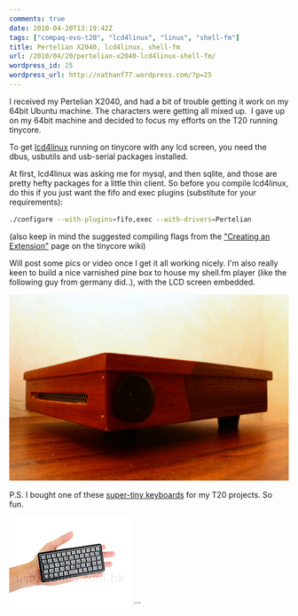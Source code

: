 ```yaml
---
comments: true
date: 2010-04-20T13:19:42Z
tags: ["compaq-evo-t20", "lcd4linux", "linux", "shell-fm"]
title: Pertelian X2040, lcd4linux, shell-fm
url: /2010/04/20/pertelian-x2040-lcd4linux-shell-fm/
wordpress_id: 25
wordpress_url: http://nathanf77.wordpress.com/?p=25
---
```


I received my Pertelian X2040, and had a bit of trouble getting it work on my 64bit Ubuntu machine.
The characters were getting all mixed up. 
I gave up on my 64bit machine and decided to focus my efforts on the T20 running tinycore.

To get <a href="http://lcd4linux.bulix.org/">lcd4linux</a> running on tinycore with any lcd screen,
you need the dbus, usbutils and usb-serial packages installed.

At first, lcd4linux was asking me for mysql, and then sqlite, and those are pretty hefty
packages for a little thin client. So before you compile lcd4linux,
do this if you just want the fifo and exec plugins (substitute for your requirements):

```bash
./configure --with-plugins=fifo,exec --with-drivers=Pertelian
```

(also keep in mind the suggested compiling flags from the
<a href="http://wiki.tinycorelinux.com/tiki-index.php?page=Creating+Extensions">"Creating an Extension"</a>
page on the tinycore wiki)

Will post some pics or video once I get it all working nicely.
I'm also really keen to build a nice varnished pine box to house my shell.fm player
(like the following guy from germany did..), with the LCD screen embedded.

<img style="width: 600px;" class="lightbox" alt="T20 Thin Client pine box made by Dominik Huber" src="/content/images/posts/2010/04/thinclient.jpg" />

P.S. I bought one of these <a href="http://usb.brando.com/prod_detail.php?prod_id=00666">super-tiny keyboards</a>
for my T20 projects. So fun.

<img alt="Super Tiny USB Keyboard" src="/content/images/posts/2010/04/supertiny-keyboard.jpg" />
```
